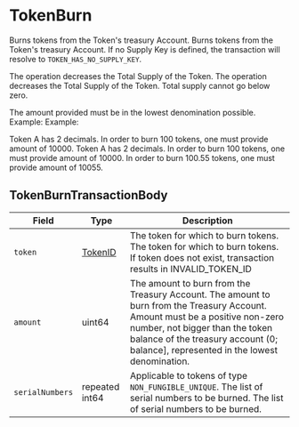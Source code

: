 # TokenBurn

Burns tokens from the Token's treasury Account. Burns tokens from the Token's treasury Account. If no Supply Key is defined, the transaction will resolve to `TOKEN_HAS_NO_SUPPLY_KEY`.

The operation decreases the Total Supply of the Token. The operation decreases the Total Supply of the Token. Total supply cannot go below zero.

The amount provided must be in the lowest denomination possible. Example: Example:

Token A has 2 decimals. In order to burn 100 tokens, one must provide amount of 10000. Token A has 2 decimals. In order to burn 100 tokens, one must provide amount of 10000. In order to burn 100.55 tokens, one must provide amount of 10055.

## TokenBurnTransactionBody

| Field           | Type                                 | Description                                                                                                                                                                                                                                            |
| --------------- | ------------------------------------ | ------------------------------------------------------------------------------------------------------------------------------------------------------------------------------------------------------------------------------------------------------ |
| `token`         | [TokenID](../basic-types/tokenid.md) | The token for which to burn tokens. The token for which to burn tokens. If token does not exist, transaction results in INVALID\_TOKEN\_ID                                                                                                         |
| `amount`        | uint64                               | The amount to burn from the Treasury Account. The amount to burn from the Treasury Account. Amount must be a positive non-zero number, not bigger than the token balance of the treasury account (0; balance], represented in the lowest denomination. |
| `serialNumbers` | repeated int64                       | Applicable to tokens of type `NON_FUNGIBLE_UNIQUE`. The list of serial numbers to be burned. The list of serial numbers to be burned.                                                                                                                  |
